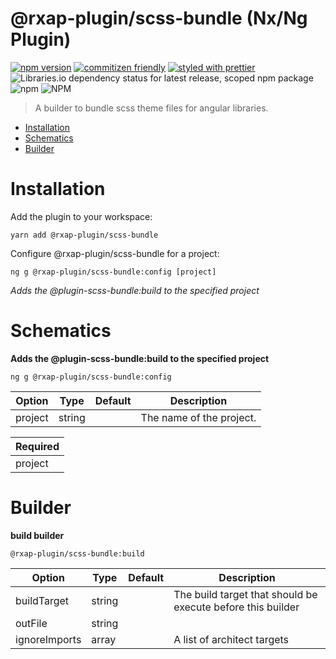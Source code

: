 @rxap-plugin/scss-bundle (Nx/Ng Plugin)
======

[![npm version](https://img.shields.io/npm/v/@rxap-plugin/scss-bundle?style=flat-square)](https://www.npmjs.com/package/@rxap-plugin/scss-bundle)
[![commitizen friendly](https://img.shields.io/badge/commitizen-friendly-brightgreen.svg?style=flat-square)](https://commitizen.github.io/cz-cli/)
[![styled with prettier](https://img.shields.io/badge/styled_with-prettier-ff69b4.svg?style=flat-square)](https://github.com/prettier/prettier)
![Libraries.io dependency status for latest release, scoped npm package](https://img.shields.io/librariesio/release/npm/@rxap-plugin/scss-bundle)
![npm](https://img.shields.io/npm/dm/@rxap-plugin/scss-bundle)
![NPM](https://img.shields.io/npm/l/@rxap-plugin/scss-bundle)

> A builder to bundle scss theme files for angular libraries.

- [Installation](#installation)
- [Schematics](#schematics)
- [Builder](#builder)

# Installation

Add the plugin to your workspace:


```
yarn add @rxap-plugin/scss-bundle
```


Configure @rxap-plugin/scss-bundle for a project:

```
ng g @rxap-plugin/scss-bundle:config [project]
```

*Adds the @plugin-scss-bundle:build to the specified project*

# Schematics


**Adds the @plugin-scss-bundle:build to the specified project**

```
ng g @rxap-plugin/scss-bundle:config
```

Option | Type | Default | Description
--- | --- | --- | ---
project | string |  | The name of the project.

| Required |
| --- |
| project |


# Builder


**build builder**

```
@rxap-plugin/scss-bundle:build
```

Option | Type | Default | Description
--- | --- | --- | ---
buildTarget | string |  | The build target that should be execute before this builder
outFile | string |  | 
ignoreImports | array |  | A list of architect targets



